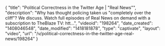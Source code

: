 {
    "title": "Political Correctness in the Twitter Age | \"Real News\"",
    "description": "Why has thought policing taken us \"completely over the cliff\"? We discuss. Watch full episodes of Real News on demand with a subscription to TheBlaze TV: htt...",
    "videoid": "198264",
    "date_created": "1408046548",
    "date_modified": "1418181878",
    "type": "captivate",
    "layout": "video",
    "url": "\/v\/political-correctness-in-the-twitter-age-real-news\/198264"
}